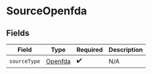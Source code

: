 # SourceOpenfda


## Fields

| Field                                     | Type                                      | Required                                  | Description                               |
| ----------------------------------------- | ----------------------------------------- | ----------------------------------------- | ----------------------------------------- |
| `sourceType`                              | [Openfda](../../models/shared/Openfda.md) | :heavy_check_mark:                        | N/A                                       |